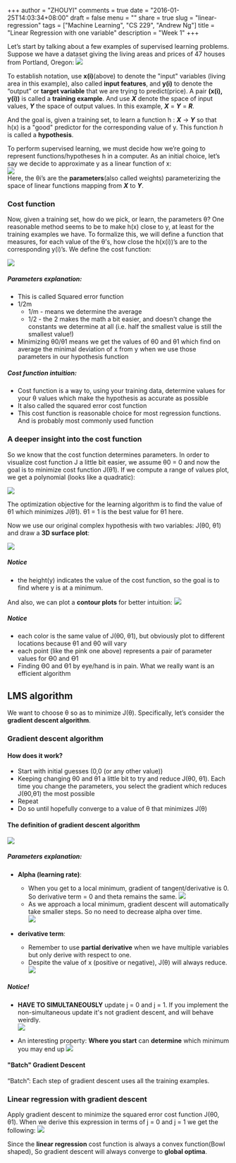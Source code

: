 +++
author = "ZHOUYI"
comments = true
date = "2016-01-25T14:03:34+08:00"
draft = false
menu = ""
share = true
slug = "linear-regression"
tags = ["Machine Learning", "CS 229", "Andrew Ng"]
title = "Linear Regression with one variable"
description = "Week 1"
+++

Let’s start by talking about a few examples of supervised learning problems. Suppose we have a dataset giving the living areas and prices of 47 houses from Portland, Oregon:
![](https://github.com/shirleyChou/blog/blob/master/static/content/post/images/andrew-ng-ml/week1/house-prices.JPG?raw=true)

To establish notation, use **x(i)**(above) to denote the "input" variables (living area in this example), also called **input features**, and **y(i)** to denote the “output” or **target variable** that we are trying to predict(price). A pair **(x(i), y(i))** is called a **training example**. And use ***X*** denote the space of input values, ***Y*** the space of output values. In this example, ***X*** = ***Y*** = ***R***.

And the goal is, given a training set, to learn a function h : ***X*** → ***Y*** so that h(x) is a "good" predictor for the corresponding value of y. This function *h* is called a **hypothesis**.

To perform supervised learning, we must decide how we’re going to represent functions/hypotheses h in a computer. As an initial choice, let’s say we decide to approximate y as a linear function of x:  
![](https://github.com/shirleyChou/blog/blob/master/static/content/post/images/andrew-ng-ml/week1/hypo.JPG?raw=true)  
Here, the θi’s are the **parameters**(also called weights) parameterizing the space of linear functions mapping from ***X*** to ***Y***.


### Cost function
Now, given a training set, how do we pick, or learn, the parameters θ? One reasonable method seems to be to make h(x) close to y, at least for the training examples we have. To formalize this, we will define a function that measures, for each value of the θ’s, how close the h(x(i))’s are to the corresponding y(i)’s. We define the cost function:

![](https://github.com/shirleyChou/blog/blob/master/static/content/post/images/andrew-ng-ml/week1/cost.JPG?raw=true)

##### Parameters explanation:    
* This is called Squared error function
* 1/2m
  * 1/m - means we determine the average
  * 1/2 - the 2 makes the math a bit easier, and doesn't change the constants we determine at all (i.e. half the smallest value is still the smallest value!)
* Minimizing θ0/θ1 means we get the values of θ0 and θ1 which find on average the minimal deviation of x from y when we use those parameters in our hypothesis function


##### Cost function intuition:
* Cost function is a way to, using your training data, determine values for your θ values which make the hypothesis as accurate as possible
* It also called the squared error cost function
* This cost function is reasonable choice for most regression functions. And is probably most commonly used function


### A deeper insight into the cost function
So we know that the cost function determines parameters. In order to visualize cost function J a little bit easier, we assume θ0 = 0 and now the goal is to minimize cost function J(θ1). If we compute a range of values plot, we get a polynomial (looks like a quadratic):

![](https://github.com/shirleyChou/blog/blob/master/static/content/post/images/andrew-ng-ml/week1/theta_1.JPG?raw=true)

The optimization objective for the learning algorithm is to find the value of θ1 which minimizes J(θ1). θ1 = 1 is the best value for θ1 here.

Now we use our original complex hypothesis with two variables: J(θ0, θ1) and draw a **3D surface plot**:

![](https://github.com/shirleyChou/blog/blob/master/static/content/post/images/andrew-ng-ml/week1/surface-plot.JPG?raw=true)

##### Notice
* the height(y) indicates the value of the cost function, so the goal is to find where y is at a minimum.

And also, we can plot a **contour plots** for better intuition:
![](https://github.com/shirleyChou/blog/blob/master/static/content/post/images/andrew-ng-ml/week1/contour.JPG?raw=true)

##### Notice
* each color is the same value of J(θ0, θ1), but obviously plot to different locations because θ1 and θ0 will vary
* each point (like the pink one above) represents a pair of parameter values for Ɵ0 and Ɵ1
* Finding Ɵ0 and Ɵ1 by eye/hand is in pain. What we really want is an efficient algorithm



## LMS algorithm
We want to choose θ so as to minimize J(θ). Specifically, let’s consider the **gradient descent algorithm**.

### Gradient descent algorithm
#### How does it work?
* Start with initial guesses (0,0 (or any other value))
* Keeping changing θ0 and θ1 a little bit to try and reduce J(θ0, θ1). Each time you change the parameters, you select the gradient which reduces J(θ0,θ1) the most possible
* Repeat
* Do so until hopefully converge to a value of θ that minimizes J(θ)

#### The definition of gradient descent algorithm
![](https://github.com/shirleyChou/blog/blob/master/static/content/post/images/andrew-ng-ml/week1/grad.JPG?raw=true)

##### Parameters explanation:
* **Alpha (learning rate)**: 
    * When you get to a local minimum, gradient of tangent/derivative is 0. So derivative term = 0 and theta remains the same. 
    ![](https://github.com/shirleyChou/blog/blob/master/static/content/post/images/andrew-ng-ml/week1/learning-rate.JPG?raw=true)
    * As we approach a local minimum, gradient descent will automatically take smaller steps. So no need to decrease alpha over time.  
    ![](https://github.com/shirleyChou/blog/blob/master/static/content/post/images/andrew-ng-ml/week1/smallstep.JPG?raw=true)

* **derivative term**: 
    * Remember to use **partial derivative** when we have multiple variables but only derive with respect to one.
    * Despite the value of x (positive or negative), J(θ) will always reduce. 
    ![](https://github.com/shirleyChou/blog/blob/master/static/content/post/images/andrew-ng-ml/week1/derivative.JPG?raw=true)
  

##### Notice!
* **HAVE TO SIMULTANEOUSLY** update j = 0 and j = 1. If you implement the non-­simultaneous update it's not gradient descent, and will behave weirdly.  
  ![](https://github.com/shirleyChou/blog/blob/master/static/content/post/images/andrew-ng-ml/week1/theta_update.JPG?raw=true)

* An interesting property: **Where you start** can **determine** which minimum you may end up
  ![](https://github.com/shirleyChou/blog/blob/master/static/content/post/images/andrew-ng-ml/week1/local-minimum.JPG?raw=true)

#### "Batch" Gradient Descent
“Batch”: Each step of gradient descent uses all the training examples.


### Linear regression with gradient descent
Apply gradient descent to minimize the squared error cost function J(θ0, θ1). When we derive this expression in terms of j = 0 and j = 1 we get the following:
![](https://github.com/shirleyChou/blog/blob/master/static/content/post/images/andrew-ng-ml/week1/derive-cost.JPG?raw=true)

Since the **linear regression** cost function is always a convex function(Bowl shaped), So gradient descent will always converge to **global optima**. 
